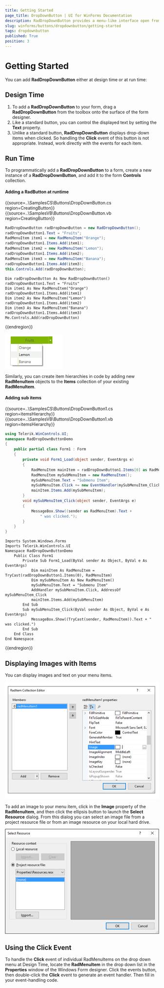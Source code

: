 ```yaml
---
title: Getting Started
page_title: DropDownButton | UI for WinForms Documentation
description: RadDropDownButton provides a menu-like interface open from a button. Each of the items of RadDropDownButton can be set to perform an action when clicked.
slug: winforms/buttons/dropdownbutton/getting-started
tags: dropdownbutton
published: True
position: 3
---
```


# Getting Started

You can add __RadDropDownButton__ either at design time or at run time:

## Design Time

1. To add a __RadDropDownButton__ to your form, drag a __RadDropDownButton__ from the toolbox onto the surface of the form designer.
2. Like a standard button, you can control the displayed text by setting the __Text__ property.
3. Unlike a standard button, __RadDropDownButton__ displays drop-down items when clicked. So handling the __Click__ event of this button is not appropriate. Instead, work directly with the events for each item.

## Run Time

To programmatically add a __RadDropDownButton__ to a form, create a new instance of a __RadDropDownButton__, and add it to the form __Controls__ collection.

#### Adding a RadButton at runtime 

{{source=..\SamplesCS\Buttons\DropDownButton.cs region=CreatingButton}} 
{{source=..\SamplesVB\Buttons\DropDownButton.vb region=CreatingButton}} 

````C#
RadDropDownButton radDropDownButton = new RadDropDownButton();
radDropDownButton1.Text = "Fruits";
RadMenuItem item1 = new RadMenuItem("Orange");
radDropDownButton1.Items.Add(item1);
RadMenuItem item2 = new RadMenuItem("Lemon");
radDropDownButton1.Items.Add(item2);
RadMenuItem item3 = new RadMenuItem("Banana");
radDropDownButton1.Items.Add(item3);
this.Controls.Add(radDropDownButton);

````
````VB.NET
Dim radDropDownButton As New RadDropDownButton()
radDropDownButton1.Text = "Fruits"
Dim item1 As New RadMenuItem("Orange")
radDropDownButton1.Items.Add(item1)
Dim item2 As New RadMenuItem("Lemon")
radDropDownButton1.Items.Add(item2)
Dim item3 As New RadMenuItem("Banana")
radDropDownButton1.Items.Add(item3)
Me.Controls.Add(radDropDownButton)

````

{{endregion}} 

![buttons-dropdownbutton-overview 001](images/buttons-dropdownbutton-overview001.png)

Similarly, you can create item hierarchies in code by adding new __RadMenuItem__ objects to the __Items__ collection of your existing __RadMenuItem__.

#### Adding sub items

{{source=..\SamplesCS\Buttons\DropDownButton1.cs region=itemsHierarchy}} 
{{source=..\SamplesVB\Buttons\DropDownButton1.vb region=itemsHierarchy}} 

````C#
using Telerik.WinControls.UI;
namespace RadDropDownButtonDemo
{
    public partial class Form1 : Form
    {
        private void Form1_Load(object sender, EventArgs e)
        {
            RadMenuItem mainItem = radDropDownButton1.Items[0] as RadMenuItem;
            RadMenuItem mySubMenuItem = new RadMenuItem();
            mySubMenuItem.Text = "Submenu Item";
            mySubMenuItem.Click += new EventHandler(mySubMenuItem_Click);
            mainItem.Items.Add(mySubMenuItem);
        }
        void mySubMenuItem_Click(object sender, EventArgs e)
        {
            MessageBox.Show((sender as RadMenuItem).Text +
                " was clicked.");
        }
    }
}

````
````VB.NET
Imports System.Windows.Forms
Imports Telerik.WinControls.UI
Namespace RadDropDownButtonDemo
    Public Class Form1
        Private Sub Form1_Load(ByVal sender As Object, ByVal e As EventArgs)
            Dim mainItem As RadMenuItem = TryCast(radDropDownButton1.Items(0), RadMenuItem)
            Dim mySubMenuItem As New RadMenuItem()
            mySubMenuItem.Text = "Submenu Item"
            AddHandler mySubMenuItem.Click, AddressOf mySubMenuItem_Click
            mainItem.Items.Add(mySubMenuItem)
        End Sub
        Sub mySubMenuItem_Click(ByVal sender As Object, ByVal e As EventArgs)
            MessageBox.Show((TryCast(sender, RadMenuItem)).Text + " was clicked.")
        End Sub
    End Class
End Namespace

````

{{endregion}} 
 

## Displaying Images with Items

You can display images and text on your menu items.

![buttons-dropdownbutton-working-with-raddropdownbutton-items 003](images/buttons-dropdownbutton-working-with-raddropdownbutton-items003.png)

To add an image to your menu item, click in the __Image__ property of the __RadMenuItem__, and then click the ellipsis button to launch the __Select Resource__ dialog. From this dialog you can select an image file from a project resource file or from an image resource on your local hard drive. 

![buttons-dropdownbutton-working-with-raddropdownbutton-items 004](images/buttons-dropdownbutton-working-with-raddropdownbutton-items004.png)

## Using the Click Event

To handle the __Click__ event of individual RadMenuItems on the drop down menu at Design Time, locate the  __RadMenuItem__ in the drop down list in the __Properties__ window of the Windows Form designer. Click the events button, then double-click the __Click__ event to generate an event handler. Then fill in your event-handling code.







